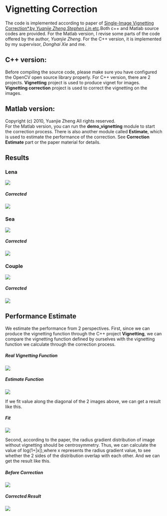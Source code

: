 Vignetting Correction
======================

The code is implemented according to paper of [Single-Image Vignetting Correction*,by *Yuanjie Zheng,Stephen Lin*,etc](https://www.microsoft.com/en-us/research/wp-content/uploads/2009/12/pami09zheng.pdf).Both c++ and Matlab source codes are provided. For the Matlab version, I revise some parts of the code offered by the author, *Yuanjie Zheng*. For the C++ version, it is implemented by my supervisor, *Donghai Xie* and me.    

## C++ version:   
Before compiling the source code, please make sure you have configured the OpenCV open source library properly. For C++ version, there are 2 projects. **Vignetting** project is used to produce vignet for images. **Vignetting correction** project is used to correct the vignetting on the images.

## Matlab version:    
Copyright (c) 2010, Yuanjie Zheng
All rights reserved.      
For the Matlab version, you can run the **demo_vignetting** module to start the correction process. There is also another module called **Estimate**, which is used to estimate the performance of the correction. See **Correction Estimate** part or the paper material for details.
    
## Results    

### Lena   
![](./data/Examples/M/lena_vig.png)   
##### Corrected               
![](./data/Examples/M/lena_corrected.png)    
   
### Sea   
![](./data/Examples/M/sea2_vig.png)   
##### Corrected                
![](./data/Examples/M/sea2_corrected.png) 
                         
### Couple   
![](./data/Examples/flickr_3.jpg)    
##### Corrected      
![](./data/Examples/M/couple_corrected.png)       
     
## Performance Estimate       
We estimate the performance from 2 perspectives. 
First, since we can produce the vignetting function through the C++ project **Vignetting**, we can compare the vignetting function defined by ourselves with the vignetting function we calculate through the correction process.       
##### Real Vignetting Function     
![](./data/Examples/M/white2_Est_truth.png)  
##### Estimate Function     
![](./data/Examples/M/white2_Est.png)       

If we fit value along the diagonal of the 2 images above, we can get a result like this.
##### Fit
![](./Matlab/fit.png)       
    
Second, according to the paper, the radius gradient distribution of image without vignetting should be centrosymmetry. Thus, we can calculate the value of log(1+|x|),where x represents the radius gradient value, to see whether the 2 sides of the distribution overlap with each other. And we can get the result like this.
##### Before Correction    
![](./Matlab/Vignet_centrosymmetry.png)   
##### Corrected Result    
![](./Matlab/corrected_centrosymmetry.png) 